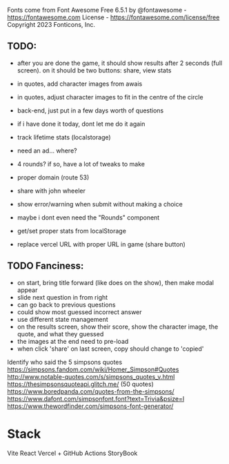 Fonts come from Font Awesome Free 6.5.1 by @fontawesome - https://fontawesome.com License - https://fontawesome.com/license/free Copyright 2023 Fonticons, Inc.

## TODO:

- after you are done the game, it should show results after 2 seconds (full screen). on it should be two buttons: share, view stats

- in quotes, add character images from awais
- in quotes, adjust character images to fit in the centre of the circle

- back-end, just put in a few days worth of questions
- if i have done it today, dont let me do it again
- track lifetime stats (localstorage)
- need an ad... where?
- 4 rounds? if so, have a lot of tweaks to make
- proper domain (route 53)
- share with john wheeler
- show error/warning when submit without making a choice
- maybe i dont even need the "Rounds" component
- get/set proper stats from localStorage
- replace vercel URL with proper URL in game (share button)

## TODO Fanciness:

- on start, bring title forward (like does on the show), then make modal appear
- slide next question in from right
- can go back to previous questions
- could show most guessed incorrect answer
- use different state management
- on the results screen, show their score, show the character image, the quote, and what they guessed
- the images at the end need to pre-load
- when click 'share' on last screen, copy should change to 'copied'

Identify who said the 5 simpsons quotes
https://simpsons.fandom.com/wiki/Homer_Simpson#Quotes
http://www.notable-quotes.com/s/simpsons_quotes_v.html
https://thesimpsonsquoteapi.glitch.me/ (50 quotes)
https://www.boredpanda.com/quotes-from-the-simpsons/
https://www.dafont.com/simpsonfont.font?text=Trivia&psize=l
https://www.thewordfinder.com/simpsons-font-generator/

# Stack

Vite
React
Vercel + GitHub Actions
StoryBook
